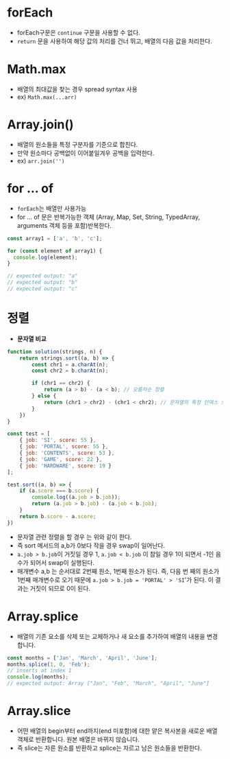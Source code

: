 # forEach

- forEach구문은 `continue` 구문을 사용할 수 없다.
- `return` 문을 사용하여 해당 값의 처리를 건너 뛰고, 배열의 다음 값을 처리한다.

# Math.max

- 배열의 최대값을 찾는 경우 spread syntax 사용
- ex) `Math.max(...arr)`

# Array.join()

- 배열의 원소들을 특정 구분자를 기준으로 합친다.
- 만약 원소마다 공백없이 이어붙일겨우 공백을 입력한다.
- ex) `arr.join('')`

# for ... of

- `forEach`는 배열만 사용가능
- for ... of 문은 반복가능한 객체 (Array, Map, Set, String, TypedArray, arguments 객체 등을 포함)반복한다.

```jsx
const array1 = ['a', 'b', 'c'];

for (const element of array1) {
  console.log(element);
}

// expected output: "a"
// expected output: "b"
// expected output: "c"
```

# 정렬

- **문자열 비교**

```jsx
function solution(strings, n) {
    return strings.sort((a, b) => {
        const chr1 = a.charAt(n);
        const chr2 = b.charAt(n);

        if (chr1 == chr2) {
            return (a > b) - (a < b); // 오름차순 정렬
        } else {
            return (chr1 > chr2) - (chr1 < chr2); // 문자열의 특정 인덱스 오름차순
        }
    })
}
```

```jsx
const test = [
    { job: 'SI', score: 55 },
    { job: 'PORTAL', score: 55 },
    { job: 'CONTENTS', score: 53 },
    { job: 'GAME', score: 22 },
    { job: 'HARDWARE', score: 19 }
];

test.sort((a, b) => {
    if (a.score === b.score) {
        console.log((a.job > b.job));
        return (a.job > b.job) - (a.job < b.job);
    }
    return b.score - a.score;
})
```

- 문자열 관련 정렬을 할 경우 는 위와 같이 한다.
- 즉 sort 메서드의 a,b가 0보다 작을 경우 swap이 일어난다.
- `a.job > b.job`이 거짓일 경우 1, `a.job < b.job` 이 참일 경우 1이 되면서 -1인 음수가 되어서 swap이 실행된다.
- 매개변수 a,b 는 순서대로 2번째 원소, 1번째 원소가 된다. 즉, 다음 번 째의 원소가 1번째 매개변수로 오기 때문에 `a.job > b.job = 'PORTAL' > 'SI`'가 된다.  이 결과는 거짓이 되므로 0이 된다.

# Array.splice

- 배열의 기존 요소를 삭제 또는 교체하거나 새 요소를 추가하여 배열의 내용을 변경합니다.

```jsx
const months = ['Jan', 'March', 'April', 'June'];
months.splice(1, 0, 'Feb');
// inserts at index 1
console.log(months);
// expected output: Array ["Jan", "Feb", "March", "April", "June"]
```

# Array.slice

- 어떤 배열의 begin부터 end까지(end 미포함)에 대한 얕은 복사본을 새로운 배열 객체로 반환합니다. 원본 배열은 바뀌지 않습니다.
- 즉 slice는 자른 원소를 반환하고 splice는 자르고 남은 원소들을 반환한다.